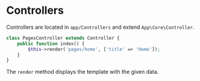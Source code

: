 # Controllers

Controllers are located in `app/Controllers` and extend `App\Core\Controller`.

```php
class PagesController extends Controller {
    public function index() {
        $this->render('pages/home', ['title' => 'Home']);
    }
}
```

The `render` method displays the template with the given data.